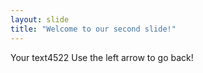 ```yaml
---
layout: slide
title: "Welcome to our second slide!"
---
```

Your text4522
Use the left arrow to go back!
